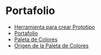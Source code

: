 # Portafolio

- [Herramienta para crear Prototipo](https://www.canva.com/design/DADlYaqa9jY/share/preview?token=qfQ8kY8IcwwLhJDr07VnSA&role=EDITOR&utm_content=DADlYaqa9jY&utm_campaign=designshare&utm_medium=link&utm_source=sharebutton
)
- [Portafolio](https://res.cloudinary.com/dcloh6s2z/image/upload/v1570405452/Portafolio/EJEMPLO_PORTAFOLIO_x1zt1z.png)
- [Paleta de Colores](https://color.adobe.com/es/japan-4084153_1280-color-theme-13274488)
- [Origen de la Paleta de Colores](https://res.cloudinary.com/dcloh6s2z/image/upload/v1570405453/Portafolio/paletaDeColores_vplvqd.png)
